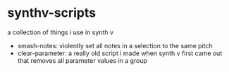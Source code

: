 # synthv-scripts

a collection of things i use in synth v

- smash-notes: violently set all notes in a selection to the same pitch
- clear-parameter: a really old script i made when synth v first came out that removes all parameter values in a group
